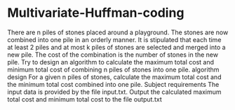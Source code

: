 # Multivariate-Huffman-coding
There are n piles of stones placed around a playground. The stones are now combined into one pile in an orderly manner. It is stipulated that each time at least 2 piles and at most k piles of stones are selected and merged into a new pile. The cost of the combination is the number of stones in the new pile. Try to design an algorithm to calculate the maximum total cost and minimum total cost of combining n piles of stones into one pile. algorithm design For a given n piles of stones, calculate the maximum total cost and the minimum total cost combined into one pile. Subject requirements The input data is provided by the file input.txt. Output the calculated maximum total cost and minimum total cost to the file output.txt
